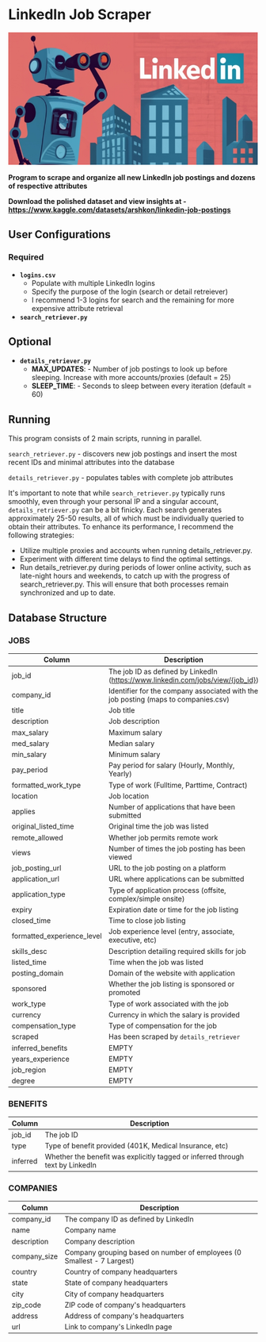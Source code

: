 # LinkedIn Job Scraper

<img src="media/logo.jpg" width="530" height="267">

**Program to scrape and organize all new LinkedIn job postings and dozens of respective attributes**

**Download the polished dataset and view insights at - https://www.kaggle.com/datasets/arshkon/linkedin-job-postings**

## User Configurations

### Required
- **```logins.csv```**
  - Populate with multiple LinkedIn logins
  - Specify the purpose of the login (search or detail retreiever)
  - I recommend 1-3 logins for search and the remaining for more expensive attribute retrieval
- **```search_retriever.py```**
## Optional
- **```details_retriever.py```**
  - **MAX_UPDATES**: - Number of job postings to look up before sleeping. Increase with more accounts/proxies (default = 25)
  - **SLEEP_TIME**: - Seconds to sleep between every iteration (default = 60)

## Running

This program consists of 2 main scripts, running in parallel.

```search_retriever.py``` - discovers new job postings and insert the most recent IDs and minimal attributes into the database

```details_retriever.py``` - populates tables with complete job attributes


It's important to note that while ```search_retriever.py``` typically runs smoothly, even through your personal IP and a singular account, ```details_retriever.py``` can be a bit finicky. Each search generates approximately 25-50 results, all of which must be individually queried to obtain their attributes. To enhance its performance, I recommend the following strategies:

- Utilize multiple proxies and accounts when running details_retriever.py.
- Experiment with different time delays to find the optimal settings.
- Run details_retriever.py during periods of lower online activity, such as late-night hours and weekends, to catch up with the progress of search_retriever.py. This will ensure that both processes remain synchronized and up to date.

## Database Structure

### JOBS

| Column | Description |
| --- | --- |
| job_id | The job ID as defined by LinkedIn (https://www.linkedin.com/jobs/view/{job_id}) |
| company_id | Identifier for the company associated with the job posting (maps to companies.csv) |
| title | Job title |
| description | Job description |
| max_salary | Maximum salary |
| med_salary | Median salary |
| min_salary | Minimum salary |
| pay_period | Pay period for salary (Hourly, Monthly, Yearly) |
| formatted_work_type | Type of work (Fulltime, Parttime, Contract) |
| location | Job location |
| applies | Number of applications that have been submitted |
| original_listed_time | Original time the job was listed |
| remote_allowed | Whether job permits remote work |
| views | Number of times the job posting has been viewed |
| job_posting_url | URL to the job posting on a platform |
| application_url | URL where applications can be submitted |
| application_type | Type of application process (offsite, complex/simple onsite) |
| expiry | Expiration date or time for the job listing |
| closed_time | Time to close job listing |
| formatted_experience_level | Job experience level (entry, associate, executive, etc) |
| skills_desc | Description detailing required skills for job |
| listed_time | Time when the job was listed |
| posting_domain | Domain of the website with application |
| sponsored | Whether the job listing is sponsored or promoted |
| work_type | Type of work associated with the job |
| currency | Currency in which the salary is provided |
| compensation_type | Type of compensation for the job |
| scraped | Has been scraped by ```details_retriever``` |
| inferred_benefits | EMPTY |
| years_experience | EMPTY |
| job_region | EMPTY |
| degree | EMPTY |

### BENEFITS

| Column | Description |
| --- | --- |
| job_id | The job ID |
| type | Type of benefit provided (401K, Medical Insurance, etc) |
| inferred | Whether the benefit was explicitly tagged or inferred through text by LinkedIn |

### COMPANIES
| Column | Description |
| --- | --- |
| company_id | The company ID as defined by LinkedIn |
| name | Company name |
| description | Company description |
| company_size | Company grouping based on number of employees (0 Smallest - 7 Largest) |
| country | Country of company headquarters |
| state | State of company headquarters |
| city | City of company headquarters |
| zip_code | ZIP code of company's headquarters |
| address | Address of company's headquarters |
| url | Link to company's LinkedIn page |

